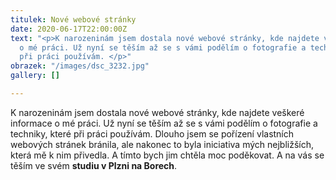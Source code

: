 ```yaml
---
titulek: Nové webové stránky
date: 2020-06-17T22:00:00Z
text: "<p>K narozeninám jsem dostala nové webové stránky, kde najdete veškeré informace
  o mé práci. Už nyní se těším až se s vámi podělím o fotografie a techniky, které
  při práci používám. </p>"
obrazek: "/images/dsc_3232.jpg"
gallery: []

---
```

K narozeninám jsem dostala nové webové stránky, kde najdete veškeré informace o mé práci. Už nyní se těším až se s vámi podělím o fotografie a techniky, které při práci používám.  Dlouho jsem se pořízení vlastních webových stránek bránila, ale nakonec to byla iniciativa mých nejbližších, která mě k nim přivedla. A tímto bych jim chtěla moc poděkovat. A na vás se těším ve svém **studiu v Plzni na Borech**.